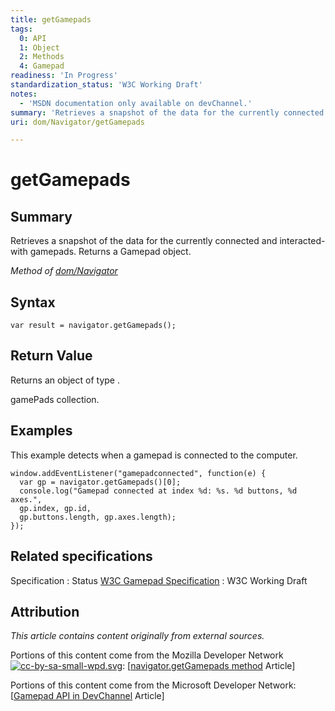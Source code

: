 ```yaml
---
title: getGamepads
tags:
  0: API
  1: Object
  2: Methods
  4: Gamepad
readiness: 'In Progress'
standardization_status: 'W3C Working Draft'
notes:
  - 'MSDN documentation only available on devChannel.'
summary: 'Retrieves a snapshot of the data for the currently connected and interacted-with gamepads. Returns a Gamepad object.'
uri: dom/Navigator/getGamepads

---
```

# getGamepads

## Summary

Retrieves a snapshot of the data for the currently connected and interacted-with gamepads. Returns a Gamepad object.

*Method of [dom/Navigator](/dom/Navigator)*

## Syntax

``` {.js}
var result = navigator.getGamepads();
```

## Return Value

Returns an object of type .

gamePads collection.

## Examples

This example detects when a gamepad is connected to the computer.

``` {.js}
window.addEventListener("gamepadconnected", function(e) {
  var gp = navigator.getGamepads()[0];
  console.log("Gamepad connected at index %d: %s. %d buttons, %d axes.",
  gp.index, gp.id,
  gp.buttons.length, gp.axes.length);
});
```

## Related specifications

Specification
:   Status
[W3C Gamepad Specification](https://dvcs.w3.org/hg/gamepad/raw-file/default/gamepad.html)
:   W3C Working Draft

## Attribution

*This article contains content originally from external sources.*

Portions of this content come from the Mozilla Developer Network [![cc-by-sa-small-wpd.svg](/assets/thumb/8/8c/cc-by-sa-small-wpd.svg/120px-cc-by-sa-small-wpd.svg.png)](http://creativecommons.org/licenses/by-sa/3.0/us/): [[navigator.getGamepads method](https://developer.mozilla.org/en-US/docs/Web/API/Navigator.getGamepads) Article]

Portions of this content come from the Microsoft Developer Network: [[Gamepad API in DevChannel](http://msdn.microsoft.com/en-us/library/ie/dn753843(v=vs.85).aspx) Article]

